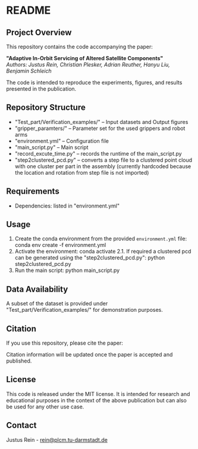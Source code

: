 # README

## Project Overview
This repository contains the code accompanying the paper:

**"Adaptive In-Orbit Servicing of Altered Satellite Components"**  
*Authors: Justus Rein, Christian Plesker, Adrian Reuther, Hanyu Liu, Benjamin Schleich*  

The code is intended to reproduce the experiments, figures, and results presented in the publication.  

## Repository Structure
- "Test_part/Verification_examples/" – Input datasets and Output figures
- "gripper_paramters/" – Parameter set for the used grippers and robot arms
- "environment.yml" – Configuration file
- "main_script.py" – Main script  
- "record_excute_time.py" – records the runtime of the main_script.py
- "step2clustered_pcd.py" – converts a step file to a clustered point cloud with one cluster per part in the assembly (currently hardcoded because the location and rotation from step file is not imported)    

## Requirements
- Dependencies: listed in "environment.yml"  

## Usage
1. Create the conda environment from the provided `environment.yml` file: 
conda env create -f environment.yml
2. Activate the environment: 
conda activate <myproject>
2.1. If required a clustered pcd can be generated using the "step2clustered_pcd.py":
python step2clustered_pcd.py
3. Run the main script: 
python main_script.py

## Data Availability
A subset of the dataset is provided under "Test_part/Verification_examples/" for demonstration purposes.

## Citation
If you use this repository, please cite the paper:

Citation information will be updated once the paper is accepted and published.

## License
This code is released under the MIT license.
It is intended for research and educational purposes in the context of the above publication but can also be used for any other use case.

## Contact
Justus Rein - rein@plcm.tu-darmstadt.de